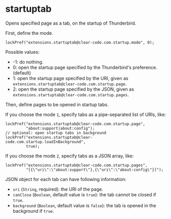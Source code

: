 startuptab
==========

Opens specified page as a tab, on the startup of Thunderbird.

First, define the mode.

    lockPref("extensions.startuptab@clear-code.com.startup.mode", 0);

Possible values:

 * -1: do nothing.
 * 0: open the startup page specified by the Thunderbird's preference. (default)
 * 1: open the startup page specified by the URI, given as `extensions.startuptab@clear-code.com.startup.page`.
 * 2: open the startup page specified by the JSON, given as `extensions.startuptab@clear-code.com.startup.pages`.

Then, define pages to be opened in startup tabs.

If you choose the mode `1`, specify tabs as a pipe-separated list of URIs, like:

    lockPref("extensions.startuptab@clear-code.com.startup.page",
             "about:support|about:config");
    // optional: open startup tabs in background
    lockPref("extensions.startuptab@clear-code.com.startup.loadInBackground",
             true);

If you choose the mode `2`, specify tabs as a JSON array, like:

    lockPref("extensions.startuptab@clear-code.com.startup.pages",
             "[{\"uri\":\"about:support\"},{\"uri\":\"about:config\"}]");

JSON object for each tab can have following information:

 * `uri` (`String`, required):
   the URI of the page.
 * `canClose` (`Boolean`, default value is `true`):
   the tab cannot be closed if `true`.
 * `background` (`Boolean`, default value is `false`):
   the tab is opened in the background if `true`.

